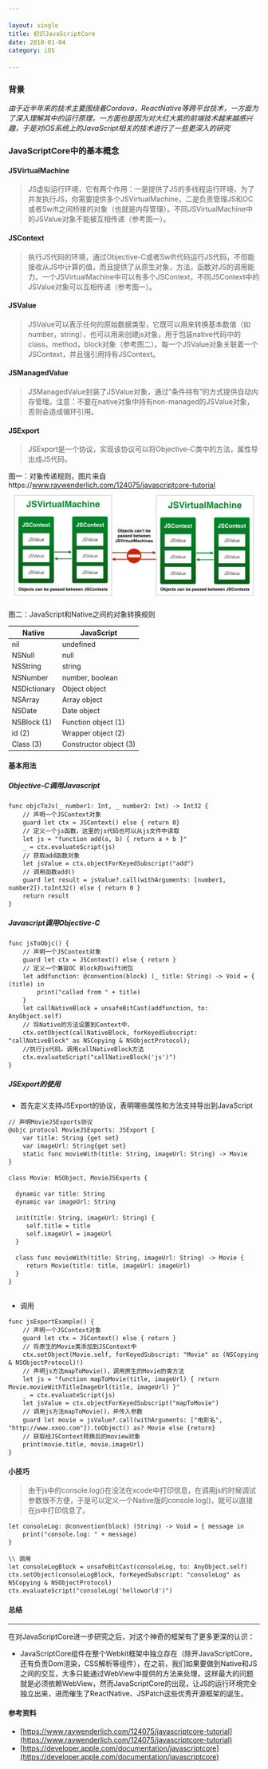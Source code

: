 ```yaml
---

layout: single
title: 初识JavaScriptCore
date: 2018-01-04
category: iOS

---
```


### 背景
*由于近半年来的技术主要围绕着Cordova，ReactNative等跨平台技术，一方面为了深入理解其中的运行原理，一方面也是因为对大红大紫的前端技术越来越感兴趣，于是对iOS系统上的JavaScript相关的技术进行了一些更深入的研究*

### JavaScriptCore中的基本概念

#### <a name="https://developer.apple.com/documentation/javascriptcore/jsvirtualmachine">JSVirtualMachine</a>

> JS虚拟运行环境，它有两个作用：一是提供了JS的多线程运行环境，为了并发执行JS，你需要提供多个JSVirtualMachine，二是负责管理JS和OC或者Swift之间桥接的对象（也就是内存管理）。不同JSVirtualMachine中的JSValue对象不能被互相传递（参考图一）。

#### <a name="https://developer.apple.com/documentation/javascriptcore/jscontext">JSContext</a>

> 执行JS代码的环境，通过Objective-C或者Swift代码运行JS代码，不但能接收从JS中计算的值，而且提供了从原生对象，方法，函数对JS的调用能力。一个JSVirtualMachine中可以有多个JSContext，不同JSContext中的JSValue对象可以互相传递（参考图一）。

#### <a name="https://developer.apple.com/documentation/javascriptcore/jsvalue">JSValue</a>

> JSValue可以表示任何的原始数据类型，它既可以用来转换基本数值（如number，string），也可以用来创建js对象，用于包装native代码中的class，method，block对象（参考图二）。每一个JSValue对象关联着一个JSContext，并且强引用持有JSContext。

#### <a name="https://developer.apple.com/documentation/javascriptcore/jsmanagedvalue"> JSManagedValue </a>

> JSManagedValue封装了JSValue对象，通过“条件持有”的方式提供自动内存管理。注意：不要在native对象中持有non-managed的JSValue对象，否则会造成循环引用。

#### <a name="https://developer.apple.com/documentation/javascriptcore/jsexport"> JSExport</a>

> JSExport是一个协议，实现该协议可以将Objective-C类中的方法，属性导出成JS代码。

图一：对象传递规则，图片来自https://www.raywenderlich.com/124075/javascriptcore-tutorial
![p1](../assets/image/javascriptcore.png)

图二：JavaScript和Native之间的对象转换规则

Native  | JavaScript
------------- | -------------
 nil         |     undefined
NSNull       |        null
NSString      |       string
NSNumber      |   number, boolean
NSDictionary    |   Object object
NSArray       |    Array object
NSDate       |     Date object
NSBlock (1)   |   Function object (1)
  id (2)     |   Wrapper object (2)
Class (3)    | Constructor object (3)

#### 基本用法

##### Objective-C调用Javascript

```
func objcToJs(_ number1: Int, _ number2: Int) -> Int32 {
    // 声明一个JSContext对象
    guard let ctx = JSContext() else { return 0}
    // 定义一个js函数，这里的js代码也可以从js文件中读取
    let js = "function add(a, b) { return a + b }"
    _ = ctx.evaluateScript(js)
    // 获取add函数对象
    let jsValue = ctx.objectForKeyedSubscript("add")
    // 调用函数add()
    guard let result = jsValue?.call(withArguments: [number1, number2]).toInt32() else { return 0 }
    return result
}
```

##### Javascript调用Objective-C

```
func jsToObjc() {
    // 声明一个JSContext对象
    guard let ctx = JSContext() else { return }
    // 定义一个兼容OC Block的swift闭包
    let addfunction: @convention(block) (_ title: String) -> Void = { (title) in
        print("called from " + title)
    }
    let callNativeBlock = unsafeBitCast(addfunction, to: AnyObject.self)
    // 将Native的方法设置到Context中，
    ctx.setObject(callNativeBlock, forKeyedSubscript: "callNativeBlock" as NSCopying & NSObjectProtocol);
    //执行js代码，调用callNativeBlock方法
    ctx.evaluateScript("callNativeBlock('js')")
}
```

##### JSExport的使用

* 首先定义支持JSExport的协议，表明哪些属性和方法支持导出到JavaScript

```
// 声明MovieJSExports协议
@objc protocol MovieJSExports: JSExport {
    var title: String {get set}
    var imageUrl: String{get set}
    static func movieWith(title: String, imageUrl: String) -> Movie
}

class Movie: NSObject, MovieJSExports {
  
  dynamic var title: String
  dynamic var imageUrl: String
  
  init(title: String, imageUrl: String) {
     self.title = title
     self.imageUrl = imageUrl
  }
  
  class func movieWith(title: String, imageUrl: String) -> Movie {
     return Movie(title: title, imageUrl: imageUrl)
  }
}
	
```

* 调用

```
func jsExportExample() {
    // 声明一个JSContext对象
    guard let ctx = JSContext() else { return }
    // 将原生的Movie类添加到JSContext中
    ctx.setObject(Movie.self, forKeyedSubscript: "Movie" as (NSCopying & NSObjectProtocol)!)
    // 声明js方法mapToMovie()，调用原生的Movie的类方法
    let js = "function mapToMovie(title, imageUrl) { return Movie.movieWithTitleImageUrl(title, imageUrl) }"
    _ = ctx.evaluateScript(js)
    let jsValue = ctx.objectForKeyedSubscript("mapToMovie")
    // 调用js方法mapToMovie()，并传入参数
    guard let movie = jsValue?.call(withArguments: ["电影名", "http://www.xxoo.com"]).toObject() as? Movie else {return}
    // 获取经JSContext转换后的moview对象
    print(movie.title, movie.imageUrl)
}
```

#### 小技巧
> 由于js中的console.log()在没法在xcode中打印信息，在调用js的时候调试参数很不方便，于是可以定义一个Native版的console.log()，就可以直接在js中打印信息了。

```
let consoleLog: @convention(block) (String) -> Void = { message in
    print("console.log: " + message)
}

\\ 调用
let consoleLogBlock = unsafeBitCast(consoleLog, to: AnyObject.self)
ctx.setObject(consoleLogBlock, forKeyedSubscript: "consoleLog" as NSCopying & NSObjectProtocol)
ctx.evaluateScript("consoleLog('helloworld')")
```

#### 总结
****

在对JavaScriptCore进一步研究之后，对这个神奇的框架有了更多更深的认识：

* JavaScriptCore组件在整个Webkit框架中独立存在（除开JavaScriptCore，还有负责Dom渲染，CSS解析等组件），在之前，我们如果要做到Native和JS之间的交互，大多只能通过WebView中提供的方法来处理，这样最大的问题就是必须依赖WebView，然而JavaScriptCore的出现，让JS的运行环境完全独立出来，进而催生了ReactNative、JSPatch这些优秀开源框架的诞生。

#### 参考资料
* [https://www.raywenderlich.com/124075/javascriptcore-tutorial](https://www.raywenderlich.com/124075/javascriptcore-tutorial)
* [https://developer.apple.com/documentation/javascriptcore](https://developer.apple.com/documentation/javascriptcore)
